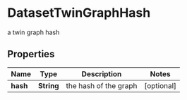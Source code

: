 

# DatasetTwinGraphHash

a twin graph hash

## Properties

Name | Type | Description | Notes
------------ | ------------- | ------------- | -------------
**hash** | **String** | the hash of the graph |  [optional]



